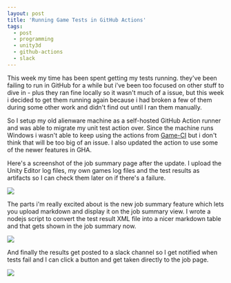```yaml
---
layout: post
title: 'Running Game Tests in GitHub Actions'
tags:
  - post
  - programming
  - unity3d
  - github-actions
  - slack
---
```


This week my time has been spent getting my tests running. they've been failing to run in GitHub for a while but i've been too focused on other stuff to dive in - plus they ran fine locally so it wasn't much of a issue, but this week i decided to get them running again because i had broken a few of them during some other work and didn't find out until I ran them manually.

So I setup my old alienware machine as a self-hosted GitHub Action runner and was able to migrate my unit test action over. Since the machine runs Windows i wasn't able to keep using the actions from [Game-CI](https://game.ci) but i don't think that will be too big of an issue. I also updated the action to use some of the newer features in GHA.

Here's a screenshot of the job summary page after the update. I upload the Unity Editor log files, my own games log files and the test results as artifacts so I can check them later on if there's a failure.

<img src="/tests-in-github-actions/image1.png" />

The parts i'm really excited about is the new job summary feature which lets you upload markdown and display it on the job summary view. I wrote a nodejs script to convert the test result XML file into a nicer markdown table and that gets shown in the job summary now.

<img src="/tests-in-github-actions/image2.png" />

And finally the results get posted to a slack channel so I get notified when tests fail and I can click a button and get taken directly to the job page.

<img src="/tests-in-github-actions/image3.png" />
